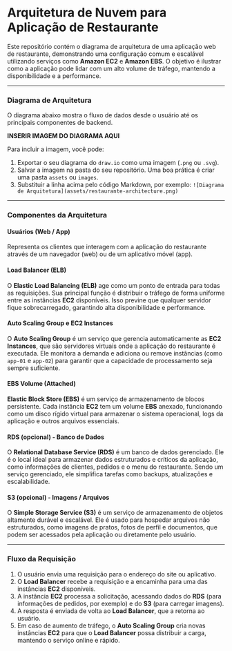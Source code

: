 # Arquitetura de Nuvem para Aplicação de Restaurante

Este repositório contém o diagrama de arquitetura de uma aplicação web de restaurante, demonstrando uma configuração comum e escalável utilizando serviços como **Amazon EC2** e **Amazon EBS**. O objetivo é ilustrar como a aplicação pode lidar com um alto volume de tráfego, mantendo a disponibilidade e a performance.

---

### Diagrama de Arquitetura

O diagrama abaixo mostra o fluxo de dados desde o usuário até os principais componentes de backend.

**INSERIR IMAGEM DO DIAGRAMA AQUI**

Para incluir a imagem, você pode:
1.  Exportar o seu diagrama do `draw.io` como uma imagem (`.png` ou `.svg`).
2.  Salvar a imagem na pasta do seu repositório. Uma boa prática é criar uma pasta `assets` ou `images`.
3.  Substituir a linha acima pelo código Markdown, por exemplo: `![Diagrama de Arquitetura](assets/restaurante-architecture.png)`

---

### Componentes da Arquitetura

#### Usuários (Web / App)
Representa os clientes que interagem com a aplicação do restaurante através de um navegador (web) ou de um aplicativo móvel (app).

#### Load Balancer (ELB)
O **Elastic Load Balancing (ELB)** age como um ponto de entrada para todas as requisições. Sua principal função é distribuir o tráfego de forma uniforme entre as instâncias **EC2** disponíveis. Isso previne que qualquer servidor fique sobrecarregado, garantindo alta disponibilidade e performance.

#### Auto Scaling Group e EC2 Instances
O **Auto Scaling Group** é um serviço que gerencia automaticamente as **EC2 Instances**, que são servidores virtuais onde a aplicação do restaurante é executada. Ele monitora a demanda e adiciona ou remove instâncias (como `app-01` e `app-02`) para garantir que a capacidade de processamento seja sempre suficiente.

#### EBS Volume (Attached)
**Elastic Block Store (EBS)** é um serviço de armazenamento de blocos persistente. Cada instância **EC2** tem um volume **EBS** anexado, funcionando como um disco rígido virtual para armazenar o sistema operacional, logs da aplicação e outros arquivos essenciais.

#### RDS (opcional) - Banco de Dados
O **Relational Database Service (RDS)** é um banco de dados gerenciado. Ele é o local ideal para armazenar dados estruturados e críticos da aplicação, como informações de clientes, pedidos e o menu do restaurante. Sendo um serviço gerenciado, ele simplifica tarefas como backups, atualizações e escalabilidade.

#### S3 (opcional) - Imagens / Arquivos
O **Simple Storage Service (S3)** é um serviço de armazenamento de objetos altamente durável e escalável. Ele é usado para hospedar arquivos não estruturados, como imagens de pratos, fotos de perfil e documentos, que podem ser acessados pela aplicação ou diretamente pelo usuário.

---

### Fluxo da Requisição

1.  O usuário envia uma requisição para o endereço do site ou aplicativo.
2.  O **Load Balancer** recebe a requisição e a encaminha para uma das instâncias **EC2** disponíveis.
3.  A instância **EC2** processa a solicitação, acessando dados do **RDS** (para informações de pedidos, por exemplo) e do **S3** (para carregar imagens).
4.  A resposta é enviada de volta ao **Load Balancer**, que a retorna ao usuário.
5.  Em caso de aumento de tráfego, o **Auto Scaling Group** cria novas instâncias **EC2** para que o **Load Balancer** possa distribuir a carga, mantendo o serviço online e rápido.
